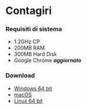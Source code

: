 
Contagiri
=========

### Requisiti di sistema
- 1.2GHz CP
- 200MB RAM
- 300MB Hard Disk
- Google Chrome ***aggiornato***

### Download
- [Windows 64 bit](https://github.com/lusentis/contagiri/blob/master/_binaries/contagiri-win.exe?raw=true)
- [macOS](https://github.com/lusentis/contagiri/blob/master/_binaries/contagiri-macos?raw=true)
- [Linux 64 bit](https://github.com/lusentis/contagiri/blob/master/_binaries/contagiri-linux?raw=true)
